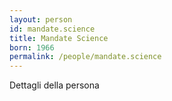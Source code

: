 ```yaml
---
layout: person
id: mandate.science
title: Mandate Science
born: 1966
permalink: /people/mandate.science
---
```


Dettagli della persona 